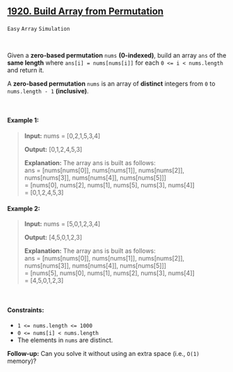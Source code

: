 ## [1920. Build Array from Permutation](https://leetcode.com/problems/build-array-from-permutation)

<code>Easy</code> <code>Array</code> <code>Simulation</code>

<br>

Given a __zero-based permutation__ <code>nums</code> __(0-indexed)__, build an array <code>ans</code> of the __same length__ where <code>ans[i] = nums[nums[i]]</code> for each <code>0 <= i < nums.length</code> and return it.

A __zero-based permutation__ <code>nums</code> is an array of __distinct__ integers from <code>0</code> to <code>nums.length - 1</code> __(inclusive)__.

<br>

#### Example 1:

> __Input:__ nums = [0,2,1,5,3,4]
> 
> __Output:__ [0,1,2,4,5,3]
> 
> __Explanation:__ The array ans is built as follows:   
> ans = [nums[nums[0]], nums[nums[1]], nums[nums[2]], nums[nums[3]], nums[nums[4]], nums[nums[5]]]  
>     = [nums[0], nums[2], nums[1], nums[5], nums[3], nums[4]]  
>     = [0,1,2,4,5,3]  
    
#### Example 2:

> __Input:__ nums = [5,0,1,2,3,4]
> 
> __Output:__ [4,5,0,1,2,3]
> 
> __Explanation:__ The array ans is built as follows:  
> ans = [nums[nums[0]], nums[nums[1]], nums[nums[2]], nums[nums[3]], nums[nums[4]], nums[nums[5]]]  
>     = [nums[5], nums[0], nums[1], nums[2], nums[3], nums[4]]  
>     = [4,5,0,1,2,3]  

<br>

#### Constraints:

- <code>1 <= nums.length <= 1000</code>
- <code>0 <= nums[i] < nums.length</code>
- The elements in <code>nums</code> are distinct.

__Follow-up:__ Can you solve it without using an extra space (i.e., <code>O(1)</code> memory)?
